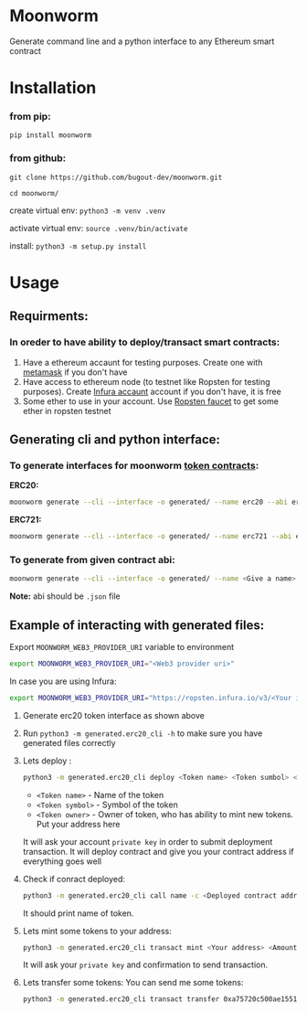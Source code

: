 # Moonworm
Generate command line and a python interface to any Ethereum smart contract

# Installation
### from pip:
`pip install moonworm`

### from github:
`git clone https://github.com/bugout-dev/moonworm.git`

`cd moonworm/`

create virtual env: `python3 -m venv .venv`

activate virtual env: `source .venv/bin/activate`

install: `python3 -m setup.py install`

# Usage
## Requirments:
### In oreder to have ability to deploy/transact smart contracts:
1. Have a ethereum accaunt for testing purposes. Create one with [metamask](https://metamask.io/) if you don't have
2. Have access to ethereum node (to testnet like Ropsten for testing purposes). Create [Infura accaunt](https://infura.io/) account if you don't have, it is free
3. Some ether to use in your account. Use [Ropsten faucet](https://faucet.ropsten.be/) to get some ether in ropsten testnet

## Generating cli and python interface:

### To generate interfaces for moonworm [token contracts](https://github.com/bugout-dev/moonworm/tree/main/moonworm/fixture/smart_contracts):
**ERC20:** 
```bash 
moonworm generate --cli --interface -o generated/ --name erc20 --abi erc20
```
**ERC721:**
```bash 
moonworm generate --cli --interface -o generated/ --name erc721 --abi erc721
```
### To generate from given contract abi:
```bash 
moonworm generate --cli --interface -o generated/ --name <Give a name> --abi <Path to abi>
```
**Note:** abi should be `.json` file

## Example of interacting with generated files:
Export `MOONWORM_WEB3_PROVIDER_URI` variable to environment 
```bash
export MOONWORM_WEB3_PROVIDER_URI="<Web3 provider uri>"
```

In case you are using Infura:
```bash
export MOONWORM_WEB3_PROVIDER_URI="https://ropsten.infura.io/v3/<Your infura project id>"
```

1. Generate erc20 token interface as shown above
2. Run `python3 -m generated.erc20_cli -h` to make sure you have generated files correctly
3. Lets deploy : 
    ``` bash 
    python3 -m generated.erc20_cli deploy <Token name> <Token sumbol> <Token owner> -b generated/erc20_bytecode.bin
    ```
    * `<Token name>` - Name of the token
    * `<Token symbol>` - Symbol of the token
    * `<Token owner>` - Owner of token, who has ability to mint new tokens. Put your address here
    
    It will ask your account `private key` in order to submit deployment transaction.
    It will deploy contract and give you your contract address if everything goes well
4. Check if conract deployed: 
    ``` bash
    python3 -m generated.erc20_cli call name -c <Deployed contract address>
    ```
    
   It should print name of token.
5. Lets mint some tokens to your address:
    ``` bash
    python3 -m generated.erc20_cli transact mint <Your address> <Amount of token to mint> -c <Deployed contract address>
    ```
    
    It will ask your `private key` and confirmation to send transaction.
    
6. Lets transfer some tokens:
    You can send me some tokens:
    ``` bash
    python3 -m generated.erc20_cli transact transfer 0xa75720c500ae1551c08074E5A9849EA92528401D <Amount of token to transfer> -c <Deployed contract address>
    ```


